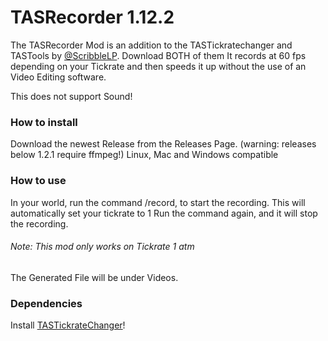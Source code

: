 # TASRecorder 1.12.2
The TASRecorder Mod is an addition to the TASTickratechanger and TASTools by <a href="https://github.com/ScribbleLP">@ScribbleLP</a>.
Download BOTH of them
It records at 60 fps depending on your Tickrate and then speeds it up without the use of an Video Editing software.

This does not support Sound!

<h3>How to install</h3>
Download the newest Release from the Releases Page. (warning: releases below 1.2.1 require ffmpeg!)
Linux, Mac and Windows compatible
<h3>How to use</h3>
In your world, run the command /record, to start the recording. This will automatically set your tickrate to 1
Run the command again, and it will stop the recording.
<h6>Note: This mod only works on Tickrate 1 atm</h6>
The Generated File will be under Videos.
<h3>Dependencies</h3>
Install <a href="https://github.com/ScribbleLP/TASTickratechanger">TASTickrateChanger</a>!
